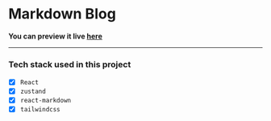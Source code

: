 # Markdown Blog

**You can preview it live [here](https://md-blog-basic.netlify.app)**
<hr>

### Tech stack used in this project

* [x] `React`
* [x] `zustand`
* [x] `react-markdown`
* [x] `tailwindcss`
